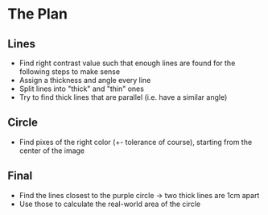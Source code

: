 # The Plan
## Lines
- Find right contrast value such that enough lines are found for the following steps to make sense
- Assign a thickness and angle every line
- Split lines into "thick" and "thin" ones
- Try to find thick lines that are parallel (i.e. have a similar angle)

## Circle
- Find pixes of the right color (+- tolerance of course), starting from the center of the image

## Final
- Find the lines closest to the purple circle -> two thick lines are 1cm apart
- Use those to calculate the real-world area of the circle
